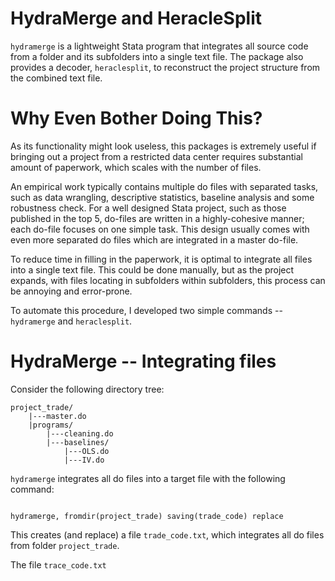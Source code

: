 # HydraMerge and HeracleSplit

`hydramerge` is a lightweight Stata program that integrates all source code from a folder and its subfolders into a single text file. The package also provides a decoder, `heraclesplit`, to reconstruct the project structure from the combined text file.

# Why Even Bother Doing This?

As its functionality might look useless, this packages is extremely useful if bringing out a project from a restricted data center requires substantial amount of paperwork, which scales with the number of files.

An empirical work typically contains multiple do files with separated tasks, such as data wrangling, descriptive statistics, baseline analysis and some robustness check. For a well designed Stata project, such as those published in the top 5, do-files are written in a highly-cohesive manner; each do-file focuses on one simple task. This design usually comes with even more separated do files which are integrated in a master do-file.

To reduce time in filling in the paperwork, it is optimal to integrate all files into a single text file. This could be done manually, but as the project expands, with files locating in subfolders within subfolders, this process can be annoying and error-prone.

To automate this procedure, I developed two simple commands -- `hydramerge` and `heraclesplit`.

# HydraMerge -- Integrating files

Consider the following directory tree:

```
project_trade/
    |---master.do
    |programs/
        |---cleaning.do
        |---baselines/
            |---OLS.do
            |---IV.do
```

`hydramerge` integrates all do files into a target file with the following command:

```

hydramerge, fromdir(project_trade) saving(trade_code) replace
```

This creates (and replace) a file `trade_code.txt`, which integrates all do files from folder `project_trade`.

The file `trace_code.txt`

